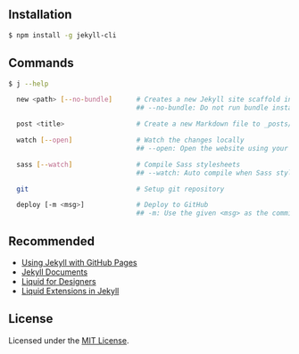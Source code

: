 ## Installation

```bash
$ npm install -g jekyll-cli
```

## Commands

```bash
$ j --help
```

```bash
  new <path> [--no-bundle]      # Creates a new Jekyll site scaffold in PATH
                                ## --no-bundle: Do not run bundle install

  post <title>                  # Create a new Markdown file to _posts/

  watch [--open]                # Watch the changes locally
                                ## --open: Open the website using your default browser

  sass [--watch]                # Compile Sass stylesheets
                                ## --watch: Auto compile when Sass stylesheets change

  git                           # Setup git repository

  deploy [-m <msg>]             # Deploy to GitHub
                                ## -m: Use the given <msg> as the commit message.
```

## Recommended

- [Using Jekyll with GitHub Pages](http://mrzhang.me/blog/using-jekyll-with-github-pages.html)
- [Jekyll Documents](https://github.com/mojombo/jekyll#readme)
- [Liquid for Designers](https://github.com/Shopify/liquid/wiki/Liquid-for-Designers)
- [Liquid Extensions in Jekyll](https://github.com/mojombo/jekyll/wiki/Liquid-Extensions)

## License

Licensed under the [MIT License](http://www.opensource.org/licenses/mit-license.php).
